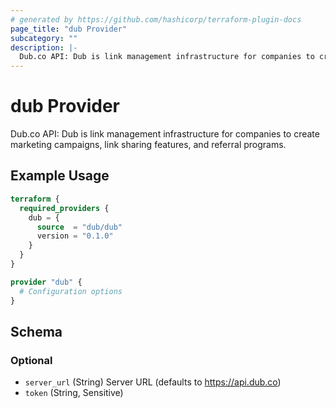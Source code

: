 ```yaml
---
# generated by https://github.com/hashicorp/terraform-plugin-docs
page_title: "dub Provider"
subcategory: ""
description: |-
  Dub.co API: Dub is link management infrastructure for companies to create marketing campaigns, link sharing features, and referral programs.
---
```


# dub Provider

Dub.co API: Dub is link management infrastructure for companies to create marketing campaigns, link sharing features, and referral programs.

## Example Usage

```terraform
terraform {
  required_providers {
    dub = {
      source  = "dub/dub"
      version = "0.1.0"
    }
  }
}

provider "dub" {
  # Configuration options
}
```

<!-- schema generated by tfplugindocs -->
## Schema

### Optional

- `server_url` (String) Server URL (defaults to https://api.dub.co)
- `token` (String, Sensitive)
